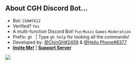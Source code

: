 ## About CGH Discord Bot...

- Bot: `CGH#7612`
- Verified? `Yes`
- A multi-function Discord Bot! `Fun` `Music` `Games` `Moderation`
- Prefix: `gh ` | Type `gh help` for looking all the commands!
- Developed by: [@ChinGH#2459](https://github.com/chingh1123) & [@Hello Phone#8377](https://github.com/hello1234316)
- [**Invite Me!**](https://discord.com/api/oauth2/authorize?client_id=837564399833055272&permissions=4063558227&scope=bot%20applications.commands) | [**Support Server**](https://discord.gg/ZaExNbkjPt)

<img src="https://cdn.discordapp.com/attachments/877918144264556544/906870431225622538/unknown.png"> 
